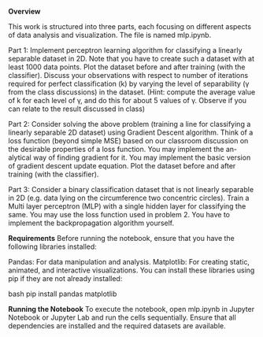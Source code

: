 **Overview**

This work is structured into three parts, each focusing on different aspects of data analysis and visualization. The file is named mlp.ipynb.

Part 1:
Implement perceptron learning algorithm for classifying a linearly separable dataset in 2D. Note that you have to create such a dataset with at least 1000 data points. Plot the dataset before and after training (with the classifier). Discuss your observations with respect to number of iterations required for perfect classification (k) by varying the level of separability (γ from the class discussions) in the dataset. (Hint: compute the average value of k for each level of γ, and do this for about 5 values of γ. Observe if you can relate to the result discussed in class)

Part 2:
Consider solving the above problem (training a line for classifying a linearly separable 2D dataset) using Gradient Descent algorithm. Think of a loss function (beyond simple MSE) based on our classroom discussion on the desirable properties of a loss function. You may implement the an- alytical way of finding gradient for it. You may implement the basic version of gradient descent update equation. Plot the dataset before and after training (with the classifier).

Part 3:
Consider a binary classification dataset that is not linearly separable in 2D (e.g. data lying on the circumference two concentric circles). Train a Multi layer perceptron (MLP) with a single hidden layer for classifying the same. You may use the loss function used in problem 2. You have to implement the backpropagation algorithm yourself.

**Requirements**
Before running the notebook, ensure that you have the following libraries installed:

Pandas: For data manipulation and analysis.
Matplotlib: For creating static, animated, and interactive visualizations.
You can install these libraries using pip if they are not already installed:

bash
    pip install pandas matplotlib
    
**Running the Notebook**
To execute the notebook, open mlp.ipynb in Jupyter Notebook or Jupyter Lab and run the cells sequentially. Ensure that all dependencies are installed and the required datasets are available.
